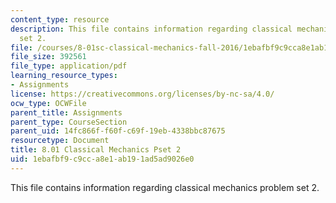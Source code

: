 ```yaml
---
content_type: resource
description: This file contains information regarding classical mechanics problem
  set 2.
file: /courses/8-01sc-classical-mechanics-fall-2016/1ebafbf9c9cca8e1ab191ad5ad9026e0_MIT8_01F16_pset2.pdf
file_size: 392561
file_type: application/pdf
learning_resource_types:
- Assignments
license: https://creativecommons.org/licenses/by-nc-sa/4.0/
ocw_type: OCWFile
parent_title: Assignments
parent_type: CourseSection
parent_uid: 14fc866f-f60f-c69f-19eb-4338bbc87675
resourcetype: Document
title: 8.01 Classical Mechanics Pset 2
uid: 1ebafbf9-c9cc-a8e1-ab19-1ad5ad9026e0
---
```

This file contains information regarding classical mechanics problem set 2.